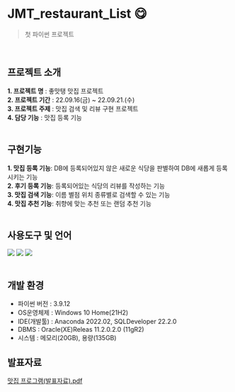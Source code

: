 # JMT_restaurant_List 😋
> 첫 파이썬 프로젝트
<br>

## 프로젝트 소개
**1. 프로젝트 명** : 좋맛탱 맛집 프로젝트  
**2. 프로젝트 기간** : 22.09.16(금) ~ 22.09.21.(수)  
**3. 프로젝트 주제** : 맛집 검색 및 리뷰 구현 프로젝트  
**4. 담당 기능** : 맛집 등록 기능  
<br>

## 구현기능

**1. 맛집 등록 기능**: DB에 등록되어있지 않은 새로운 식당을 판별하여 DB에 새롭게 등록 시키는 기능  
**2. 후기 등록 기능**: 등록되어있는 식당의 리뷰를 작성하는 기능  
**3. 맛집 검색 기능**: 이름 별점 위치 종류별로 검색할 수 있는 기능  
**4. 맛집 추천 기능**: 취향에 맞는 추천 또는 랜덤 추천 기능<br>
<br>

## 사용도구 및 언어
<div aline=center>
<img src="http://img.shields.io/badge/PyCharm-000000?style=round&logo=PyCharm&logoColor=white" />
 <img src="http://img.shields.io/badge/Python-3776AB?style=round&logo=Python&logoColor=white" />
 <img src="http://img.shields.io/badge/Oracle-F80000?style=round&logo=Oracle&logoColor=white" />
  </div>
<br>

## 개발 환경
- 파이썬 버전 : 3.9.12
- OS운영체제 : Windows 10 Home(21H2)
- IDE(개발툴) : Anaconda 2022.02, SQLDeveloper 22.2.0
- DBMS : Oracle(XE)Releas 11.2.0.2.0 (11gR2)
- 시스템 : 메모리(20GB), 용량(135GB)


## 발표자료

[맛집 프로그램(발표자료).pdf](https://github.com/xhdixhfl/JMT_restaurant_List/files/10544457/default.pdf)

